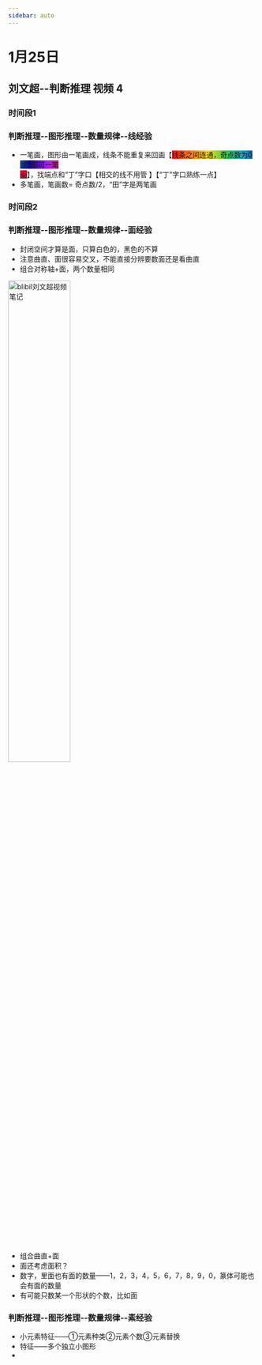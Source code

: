 ```yaml
---
sidebar: auto
---
```


# 1月25日

<timeLineTag name="lhr" time="1月26日晚上" content="图形推理--数量规律" percent=21></timeLineTag>

## 刘文超--判断推理 视频 4  

### 时间段1
### 判断推理--图形推理--数量规律--线经验

- 一笔画，图形由一笔画成，线条不能重复来回画【<font style="background: linear-gradient( to right, #ff1616, #ff7716, #ffdc16, #36c945, #10a5ce, #0f0096, #a51eff, #ff1616);">线条之间连通，奇点数为0或2即可一笔画</font>】，找端点和“丁”字口【相交的线不用管 】【“丁”字口熟练一点】
- 多笔画，笔画数= 奇点数/2，“田”字是两笔画 

### 时间段2

### 判断推理--图形推理--数量规律--面经验

- 封闭空间才算是面，只算白色的，黑色的不算
- 注意曲直、面很容易交叉，不能直接分辨要数面还是看曲直
- 组合对称轴+面，两个数量相同

<img :src="$withBase('/assets/img/examinationStudy/timeLine/January/1月26日/视频笔记1.png')" alt="blibil刘文超视频笔记" width=50%>

- 组合曲直+面
- 面还考虑面积？
- 数字，里面也有面的数量——1，2，3，4，5，6，7，8，9，0，篆体可能也会有面的数量 
- 有可能只数某一个形状的个数，比如面

### 判断推理--图形推理--数量规律--素经验

- 小元素特征——①元素种类②元素个数③元素替换 
- 特征——多个独立小图形
- 

